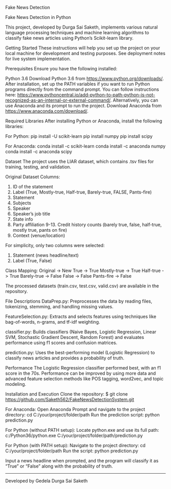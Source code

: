 Fake News Detection

Fake News Detection in Python

This project, developed by Durga Sai Saketh, implements various natural language processing techniques and machine learning algorithms to classify fake news articles using Python’s Scikit-learn library.

Getting Started
These instructions will help you set up the project on your local machine for development and testing purposes. See deployment notes for live system implementation.

Prerequisites
Ensure you have the following installed:

Python 3.6
Download Python 3.6 from https://www.python.org/downloads/. After installation, set up the PATH variables if you want to run Python programs directly from the command prompt. You can follow instructions here: https://www.pythoncentral.io/add-python-to-path-python-is-not-recognized-as-an-internal-or-external-command/.
Alternatively, you can use Anaconda and its prompt to run the project. Download Anaconda from https://www.anaconda.com/download/.

Required Libraries
After installing Python or Anaconda, install the following libraries:

For Python:
pip install -U scikit-learn
pip install numpy
pip install scipy

For Anaconda:
conda install -c scikit-learn
conda install -c anaconda numpy
conda install -c anaconda scipy

Dataset
The project uses the LIAR dataset, which contains .tsv files for training, testing, and validation.

Original Dataset Columns:
1. ID of the statement
2. Label (True, Mostly-true, Half-true, Barely-true, FALSE, Pants-fire)
3. Statement
4. Subjects
5. Speaker
6. Speaker’s job title
7. State info
8. Party affiliation
9-13. Credit history counts (barely true, false, half-true, mostly true, pants on fire)
14. Context (venue/location)

For simplicity, only two columns were selected:
1. Statement (news headline/text)
2. Label (True, False)

Class Mapping:
Original -> New
True -> True
Mostly-true -> True
Half-true -> True
Barely-true -> False
False -> False
Pants-fire -> False

The processed datasets (train.csv, test.csv, valid.csv) are available in the repository.

File Descriptions
DataPrep.py: Preprocesses the data by reading files, tokenizing, stemming, and handling missing values.

FeatureSelection.py: Extracts and selects features using techniques like bag-of-words, n-grams, and tf-idf weighting.

classifier.py: Builds classifiers (Naive Bayes, Logistic Regression, Linear SVM, Stochastic Gradient Descent, Random Forest) and evaluates performance using f1 scores and confusion matrices.

prediction.py: Uses the best-performing model (Logistic Regression) to classify news articles and provides a probability of truth.

Performance
The Logistic Regression classifier performed best, with an f1 score in the 70s. Performance can be improved by using more data and advanced feature selection methods like POS tagging, word2vec, and topic modeling.

Installation and Execution
Clone the repository:
$ git clone https://github.com/Saketh562/FakeNewsDetectionSystem.git

For Anaconda:
Open Anaconda Prompt and navigate to the project directory:
cd C:/your/project/folder/path
Run the prediction script:
python prediction.py

For Python (without PATH setup):
Locate python.exe and use its full path:
c:/Python36/python.exe C:/your/project/folder/path/prediction.py

For Python (with PATH setup):
Navigate to the project directory:
cd C:/your/project/folder/path
Run the script:
python prediction.py

Input a news headline when prompted, and the program will classify it as “True” or “False” along with the probability of truth.

<hr>

Developed by Gedela Durga Sai Saketh
